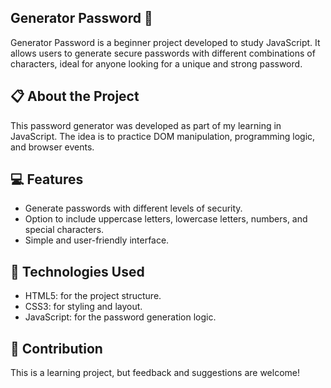 ## Generator Password 🔐
Generator Password is a beginner project developed to study JavaScript. It allows users to generate secure passwords with different combinations of characters, ideal for anyone looking for a unique and strong password.

## 📋 About the Project
This password generator was developed as part of my learning in JavaScript. The idea is to practice DOM manipulation, programming logic, and browser events.

## 💻 Features
* Generate passwords with different levels of security.
* Option to include uppercase letters, lowercase letters, numbers, and special characters.
* Simple and user-friendly interface.

## 🚀 Technologies Used
* HTML5: for the project structure.
* CSS3: for styling and layout.
* JavaScript: for the password generation logic.

## 🤝 Contribution
This is a learning project, but feedback and suggestions are welcome!
